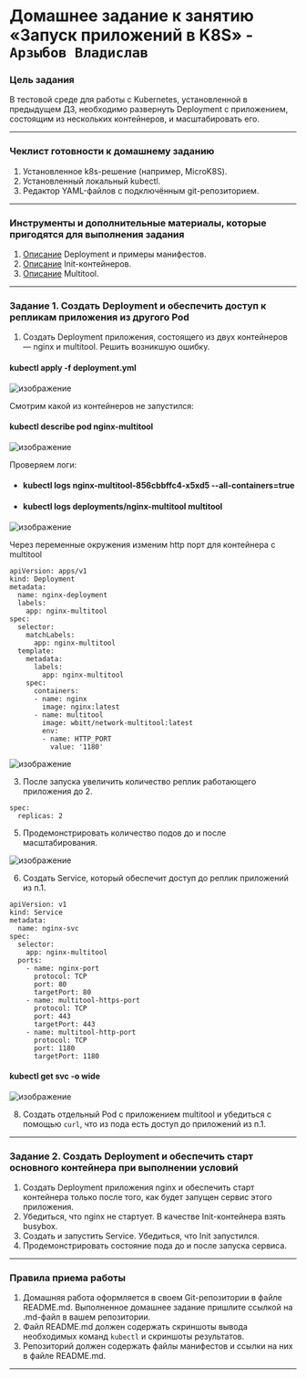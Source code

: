 # Домашнее задание к занятию «Запуск приложений в K8S» - `Арзыбов Владислав`

### Цель задания

В тестовой среде для работы с Kubernetes, установленной в предыдущем ДЗ, необходимо развернуть Deployment с приложением, состоящим из нескольких контейнеров, и масштабировать его.

------

### Чеклист готовности к домашнему заданию

1. Установленное k8s-решение (например, MicroK8S).
2. Установленный локальный kubectl.
3. Редактор YAML-файлов с подключённым git-репозиторием.

------

### Инструменты и дополнительные материалы, которые пригодятся для выполнения задания

1. [Описание](https://kubernetes.io/docs/concepts/workloads/controllers/deployment/) Deployment и примеры манифестов.
2. [Описание](https://kubernetes.io/docs/concepts/workloads/pods/init-containers/) Init-контейнеров.
3. [Описание](https://github.com/wbitt/Network-MultiTool) Multitool.

------

### Задание 1. Создать Deployment и обеспечить доступ к репликам приложения из другого Pod

1. Создать Deployment приложения, состоящего из двух контейнеров — nginx и multitool. Решить возникшую ошибку.

#### kubectl apply -f deployment.yml

![изображение](https://github.com/user-attachments/assets/c49c8eb6-3af2-47fe-8ecd-245adce99a74)

Смотрим какой из контейнеров не запустился:

#### kubectl describe pod nginx-multitool

![изображение](https://github.com/user-attachments/assets/8fca7171-4552-4bb7-ac6a-5d97769334a5)

Проверяем логи:

- #### kubectl logs nginx-multitool-856cbbffc4-x5xd5 --all-containers=true
- #### kubectl logs deployments/nginx-multitool multitool

![изображение](https://github.com/user-attachments/assets/acf139f3-7554-49db-a257-e7faa330ad24)

Через переменные окружения изменим http порт для контейнера с multitool

```
apiVersion: apps/v1
kind: Deployment
metadata:
  name: nginx-deployment
  labels:
    app: nginx-multitool
spec:
  selector:
    matchLabels:
      app: nginx-multitool
  template:
    metadata:
      labels:
        app: nginx-multitool
    spec:
      containers:
      - name: nginx
        image: nginx:latest
      - name: multitool
        image: wbitt/network-multitool:latest
        env:
        - name: HTTP_PORT
          value: '1180'
```

![изображение](https://github.com/user-attachments/assets/fa6177c1-a1cb-4048-a14f-ccf1d7f9370d)

3. После запуска увеличить количество реплик работающего приложения до 2.

```
spec:
  replicas: 2
```

5. Продемонстрировать количество подов до и после масштабирования.

![изображение](https://github.com/user-attachments/assets/ad6d5c0d-7c3b-4970-9547-2e3bf22b2e3b)

6. Создать Service, который обеспечит доступ до реплик приложений из п.1.

```
apiVersion: v1
kind: Service
metadata:
  name: nginx-svc
spec:
  selector:
    app: nginx-multitool
  ports:
    - name: nginx-port
      protocol: TCP
      port: 80
      targetPort: 80
    - name: multitool-https-port
      protocol: TCP
      port: 443
      targetPort: 443
    - name: multitool-http-port
      protocol: TCP
      port: 1180
      targetPort: 1180
```

#### kubectl get svc -o wide

![изображение](https://github.com/user-attachments/assets/e0e37808-4657-4055-ac5b-88c852c8b0eb)


8. Создать отдельный Pod с приложением multitool и убедиться с помощью `curl`, что из пода есть доступ до приложений из п.1.

------

### Задание 2. Создать Deployment и обеспечить старт основного контейнера при выполнении условий

1. Создать Deployment приложения nginx и обеспечить старт контейнера только после того, как будет запущен сервис этого приложения.
2. Убедиться, что nginx не стартует. В качестве Init-контейнера взять busybox.
3. Создать и запустить Service. Убедиться, что Init запустился.
4. Продемонстрировать состояние пода до и после запуска сервиса.

------

### Правила приема работы

1. Домашняя работа оформляется в своем Git-репозитории в файле README.md. Выполненное домашнее задание пришлите ссылкой на .md-файл в вашем репозитории.
2. Файл README.md должен содержать скриншоты вывода необходимых команд `kubectl` и скриншоты результатов.
3. Репозиторий должен содержать файлы манифестов и ссылки на них в файле README.md.

------
